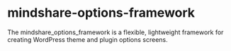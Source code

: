 mindshare-options-framework
===========================

The mindshare_options_framework is a flexible, lightweight framework for creating WordPress theme and plugin options screens.